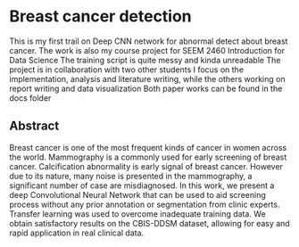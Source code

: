 # Breast cancer detection

This is my first trail on Deep CNN network for abnormal detect about breast cancer.
The work is also my course project for SEEM 2460 Introduction for Data Science
The training script is quite messy and kinda unreadable
The project is in collaboration with two other students
I focus on the implementation, analysis and literature writing, while the others working on report writing and data visualization
Both paper works can be found in the docs folder

## Abstract

Breast cancer is one of the most frequent kinds of cancer in women across the
world. Mammography is a commonly used for early screening of breast cancer.
Calcification abnormality is early signal of breast cancer. However due to its nature,
many noise is presented in the mammography, a significant number of case are
misdiagnosed. In this work, we present a deep Convolutional Neural Network that
can be used to aid screening process without any prior annotation or segmentation
from clinic experts. Transfer learning was used to overcome inadequate training
data. We obtain satisfactory results on the CBIS-DDSM dataset, allowing for easy
and rapid application in real clinical data.
